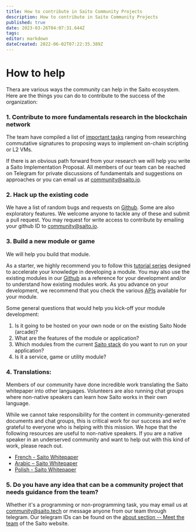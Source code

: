 ```yaml
---
title: How to contribute in Saito Community Projects
description: How to contribute in Saito Community Projects
published: true
date: 2023-03-26T04:07:31.644Z
tags: 
editor: markdown
dateCreated: 2022-06-02T07:22:35.389Z
---
```


# How to help

Thera are various ways the community can help in the Saito ecosystem. Here are the things you can do to contribute to the success of the organization:

### **1.	Contribute to more fundamentals research in the blockchain network**

The team have compiled a list of [important tasks](/community/tasks) ranging from researching commutative signatures to proposing ways to implement on-chain scripting or L2 VMs. 

If there is an obvious path forward from your research we will help you write a Saito Implementation Proposal. All members of our team can be reached on Telegram for private discussions of fundamentals and suggestions on approaches or you can email us at community@saito.io.

### **2. Hack up the existing code**

We have a list of random bugs and requests on [Github](https://github.com/orgs/SaitoTech/projects/8). Some are also exploratory features. We welcome anyone to tackle any of these and submit a pull request. You may request for write access to contribute by emailing your github ID to community@saito.io.

### **3. Build a new module or game**

We will help you build that module.

As a starter, we highly recommend you to follow this [tutorial series](/tech/tutorials) designed to accelerate your knowledge in developing a module. You may also use the existing modules in our [Github](https://github.com/SaitoTech/saito-lite-rust/tree/master/mods) as a reference for your development and/or to understand how existing modules work. As you advance on your development, we recommend that you check the various [APIs](/tech/applications) available for your module.

Some general questions that would help you kick-off your module development:
1. Is it going to be hosted on your own node or on the existing Saito Node (arcade)?
2. What are the features of the module or application?
3. Which modules from the current [Saito stack](https://github.com/SaitoTech/saito-lite-rust/tree/master/mods) do you want to run on your application?
4. Is it a service, game or utility module?

### 4. Translations:

Members of our community have done incredible work translating the Saito whitepaper into other languages. Volunteers are also running chat groups where non-native speakers can learn how Saito works in their own language.

While we cannot take responsibility for the content in community-generated documents and chat groups, this is critical work for our success and we’re grateful to everyone who is helping with this mission. We hope that the following resources are useful to non-native speakers. If you are a native speaker in an underserved community and want to help out with this kind of work, please reach out.

- [French - Saito Whitepaper](https://saito.tech/wp-content/uploads/2022/04/Whitepaper_Saito_FR_V1_2.pdf)
- [Arabic – Saito Whitepaper](http://org.saito.tech/wp-content/uploads/2021/11/Saito_Arabic_Whitepaper_%D8%A7%D9%84%D9%88%D8%B1%D9%82%D8%A9_%D8%A7%D9%84%D8%A8%D9%8A%D8%B6%D8%A7%D8%A1_%D8%A7%D9%84%D8%B9%D8%B1%D8%A8%D9%8A%D8%A9_%D9%84_%D8%B3%D8%A7%D9%8A%D8%AA%D9%88.pdf)
- [Polish - Saito Whitepaper](https://saito.tech/wp-content/uploads/2022/09/Whitepaper_Saito_PL_V1_0.pdf)

### 5. **Do you have any idea that can be a community project that needs guidance from the team?**

Whether it's a programming or non-programming task, you may email us at community@saito.tech or message anyone from our team through telegram. Our telegram IDs can be found on the [about section -- Meet the team](https://saito.tech/about/) of the Saito website.